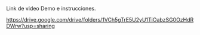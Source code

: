 Link de video Demo e instrucciones. 

https://drive.google.com/drive/folders/1VCh5gTrE5U2yU1TiOabzSG0OzHdRDWrw?usp=sharing
